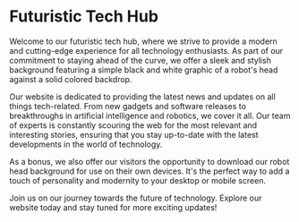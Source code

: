 <!--font:Montserrat-->

# Futuristic Tech Hub

Welcome to our futuristic tech hub, where we strive to provide a modern and cutting-edge experience for all technology enthusiasts. As part of our commitment to staying ahead of the curve, we offer a sleek and stylish background featuring a simple black and white graphic of a robot's head against a solid colored backdrop.

Our website is dedicated to providing the latest news and updates on all things tech-related. From new gadgets and software releases to breakthroughs in artificial intelligence and robotics, we cover it all. Our team of experts is constantly scouring the web for the most relevant and interesting stories, ensuring that you stay up-to-date with the latest developments in the world of technology.

As a bonus, we also offer our visitors the opportunity to download our robot head background for use on their own devices. It's the perfect way to add a touch of personality and modernity to your desktop or mobile screen.

Join us on our journey towards the future of technology. Explore our website today and stay tuned for more exciting updates!

<!--

Write me markdown content of website with wallpaper:

"A wallpaper with a simple black and white graphic of a robot's head, against a solid colored background."

The header of the page should not be copy of the text but rather a real content of the website which is using this wallpaper.


---


# Robot Head Wallpaper

Welcome to our website featuring a sleek and modern wallpaper design. Our wallpaper features a simple black and white graphic of a robot's head against a solid colored background. This design is perfect for anyone who loves technology and modern aesthetics.

Our wallpaper is available for download in various resolutions, making it easy to use on any device. Whether you're looking to spruce up your desktop background or add a touch of personality to your phone screen, our robot head wallpaper is the perfect choice.

Download our wallpaper today and enjoy the futuristic feel it brings to your digital devices!


---


Heading should not include word "wallpaper". The website should not be about the wallpaper itself, wallpaper is just a related background, rewrite whole content.


---


# Futuristic Tech Hub

Welcome to our futuristic tech hub, where we strive to provide a modern and cutting-edge experience for all technology enthusiasts. As part of our commitment to staying ahead of the curve, we offer a sleek and stylish background featuring a simple black and white graphic of a robot's head against a solid colored backdrop.

Our website is dedicated to providing the latest news and updates on all things tech-related. From new gadgets and software releases to breakthroughs in artificial intelligence and robotics, we cover it all. Our team of experts is constantly scouring the web for the most relevant and interesting stories, ensuring that you stay up-to-date with the latest developments in the world of technology.

As a bonus, we also offer our visitors the opportunity to download our robot head background for use on their own devices. It's the perfect way to add a touch of personality and modernity to your desktop or mobile screen.

Join us on our journey towards the future of technology. Explore our website today and stay tuned for more exciting updates!


---


Write me a Google font which is best fitting for the website.

Pick from the list:
- Orbitron
- Lobster
- Montserrat
- Raleway
- Poppins
- Dancing Script
- Alegreya
- Barlow Condensed
- Lato
- Exo 2
- Playfair Display
- Inter
- Open Sans
- Roboto
- IBM Plex Sans
- Futura
- Great Vibes


Write just the font name nothing else.


---


Montserrat

-->
